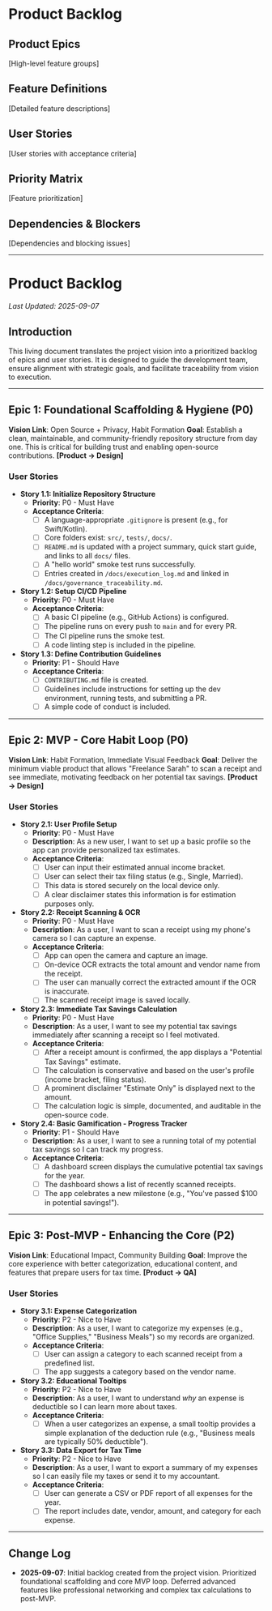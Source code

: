 # Product Backlog

## Product Epics
[High-level feature groups]

## Feature Definitions
[Detailed feature descriptions]

## User Stories
[User stories with acceptance criteria]

## Priority Matrix
[Feature prioritization]

## Dependencies & Blockers
[Dependencies and blocking issues]

---
# Product Backlog

*Last Updated: 2025-09-07*

## Introduction
This living document translates the project vision into a prioritized backlog of epics and user stories. It is designed to guide the development team, ensure alignment with strategic goals, and facilitate traceability from vision to execution.

---

## Epic 1: Foundational Scaffolding & Hygiene (P0)
**Vision Link**: Open Source + Privacy, Habit Formation
**Goal**: Establish a clean, maintainable, and community-friendly repository structure from day one. This is critical for building trust and enabling open-source contributions.
**[Product → Design]**

### User Stories
- **Story 1.1: Initialize Repository Structure**
  - **Priority**: P0 - Must Have
  - **Acceptance Criteria**:
    - [ ] A language-appropriate `.gitignore` is present (e.g., for Swift/Kotlin).
    - [ ] Core folders exist: `src/`, `tests/`, `docs/`.
    - [ ] `README.md` is updated with a project summary, quick start guide, and links to all `docs/` files.
    - [ ] A "hello world" smoke test runs successfully.
    - [ ] Entries created in `/docs/execution_log.md` and linked in `/docs/governance_traceability.md`.

- **Story 1.2: Setup CI/CD Pipeline**
  - **Priority**: P0 - Must Have
  - **Acceptance Criteria**:
    - [ ] A basic CI pipeline (e.g., GitHub Actions) is configured.
    - [ ] The pipeline runs on every push to `main` and for every PR.
    - [ ] The CI pipeline runs the smoke test.
    - [ ] A code linting step is included in the pipeline.

- **Story 1.3: Define Contribution Guidelines**
  - **Priority**: P1 - Should Have
  - **Acceptance Criteria**:
    - [ ] `CONTRIBUTING.md` file is created.
    - [ ] Guidelines include instructions for setting up the dev environment, running tests, and submitting a PR.
    - [ ] A simple code of conduct is included.

---

## Epic 2: MVP - Core Habit Loop (P0)
**Vision Link**: Habit Formation, Immediate Visual Feedback
**Goal**: Deliver the minimum viable product that allows "Freelance Sarah" to scan a receipt and see immediate, motivating feedback on her potential tax savings.
**[Product → Design]**

### User Stories
- **Story 2.1: User Profile Setup**
  - **Priority**: P0 - Must Have
  - **Description**: As a new user, I want to set up a basic profile so the app can provide personalized tax estimates.
  - **Acceptance Criteria**:
    - [ ] User can input their estimated annual income bracket.
    - [ ] User can select their tax filing status (e.g., Single, Married).
    - [ ] This data is stored securely on the local device only.
    - [ ] A clear disclaimer states this information is for estimation purposes only.

- **Story 2.2: Receipt Scanning & OCR**
  - **Priority**: P0 - Must Have
  - **Description**: As a user, I want to scan a receipt using my phone's camera so I can capture an expense.
  - **Acceptance Criteria**:
    - [ ] App can open the camera and capture an image.
    - [ ] On-device OCR extracts the total amount and vendor name from the receipt.
    - [ ] The user can manually correct the extracted amount if the OCR is inaccurate.
    - [ ] The scanned receipt image is saved locally.

- **Story 2.3: Immediate Tax Savings Calculation**
  - **Priority**: P0 - Must Have
  - **Description**: As a user, I want to see my potential tax savings immediately after scanning a receipt so I feel motivated.
  - **Acceptance Criteria**:
    - [ ] After a receipt amount is confirmed, the app displays a "Potential Tax Savings" estimate.
    - [ ] The calculation is conservative and based on the user's profile (income bracket, filing status).
    - [ ] A prominent disclaimer "Estimate Only" is displayed next to the amount.
    - [ ] The calculation logic is simple, documented, and auditable in the open-source code.

- **Story 2.4: Basic Gamification - Progress Tracker**
  - **Priority**: P1 - Should Have
  - **Description**: As a user, I want to see a running total of my potential tax savings so I can track my progress.
  - **Acceptance Criteria**:
    - [ ] A dashboard screen displays the cumulative potential tax savings for the year.
    - [ ] The dashboard shows a list of recently scanned receipts.
    - [ ] The app celebrates a new milestone (e.g., "You've passed $100 in potential savings!").

---

## Epic 3: Post-MVP - Enhancing the Core (P2)
**Vision Link**: Educational Impact, Community Building
**Goal**: Improve the core experience with better categorization, educational content, and features that prepare users for tax time.
**[Product → QA]**

### User Stories
- **Story 3.1: Expense Categorization**
  - **Priority**: P2 - Nice to Have
  - **Description**: As a user, I want to categorize my expenses (e.g., "Office Supplies," "Business Meals") so my records are organized.
  - **Acceptance Criteria**:
    - [ ] User can assign a category to each scanned receipt from a predefined list.
    - [ ] The app suggests a category based on the vendor name.

- **Story 3.2: Educational Tooltips**
  - **Priority**: P2 - Nice to Have
  - **Description**: As a user, I want to understand *why* an expense is deductible so I can learn more about taxes.
  - **Acceptance Criteria**:
    - [ ] When a user categorizes an expense, a small tooltip provides a simple explanation of the deduction rule (e.g., "Business meals are typically 50% deductible").

- **Story 3.3: Data Export for Tax Time**
  - **Priority**: P2 - Nice to Have
  - **Description**: As a user, I want to export a summary of my expenses so I can easily file my taxes or send it to my accountant.
  - **Acceptance Criteria**:
    - [ ] User can generate a CSV or PDF report of all expenses for the year.
    - [ ] The report includes date, vendor, amount, and category for each expense.

---

## Change Log
- **2025-09-07**: Initial backlog created from the project vision. Prioritized foundational scaffolding and core MVP loop. Deferred advanced features like professional networking and complex tax calculations to post-MVP.
